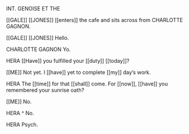 INT. GENOISE ET THE

[[GALE]] [[JONES]] [[enters]] the cafe and sits across from CHARLOTTE GAGNON.

[[GALE]] [[JONES]]
Hello.

CHARLOTTE GAGNON
Yo.



HERA
[[Have]] you fulfilled your [[duty]] [[today]]?

[[ME]]
Not yet. I [[have]] yet to complete [[my]] day’s work.

HERA
The [[time]] for that [[shall]] come. For [[now]], [[have]] you remembered your sunrise oath?

[[ME]]
No.

HERA ^
No.

HERA
Psych.